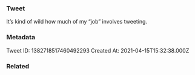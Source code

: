 ### Tweet
It’s kind of wild how much of my “job” involves tweeting.

### Metadata
Tweet ID: 1382718517460492293
Created At: 2021-04-15T15:32:38.000Z

### Related

